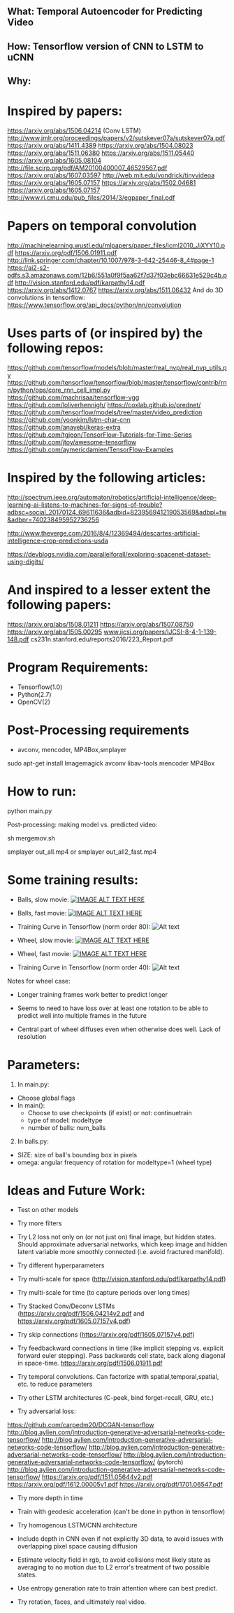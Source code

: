 ## What: Temporal Autoencoder for Predicting Video

## How: Tensorflow version of CNN to LSTM to uCNN

## Why:

# Inspired by papers:

https://arxiv.org/abs/1506.04214 (Conv LSTM)
http://www.jmlr.org/proceedings/papers/v2/sutskever07a/sutskever07a.pdf
https://arxiv.org/abs/1411.4389
https://arxiv.org/abs/1504.08023
https://arxiv.org/abs/1511.06380
https://arxiv.org/abs/1511.05440
https://arxiv.org/abs/1605.08104
http://file.scirp.org/pdf/AM20100400007_46529567.pdf
https://arxiv.org/abs/1607.03597
http://web.mit.edu/vondrick/tinyvideoa
https://arxiv.org/abs/1605.07157
https://arxiv.org/abs/1502.04681
https://arxiv.org/abs/1605.07157
http://www.ri.cmu.edu/pub_files/2014/3/egpaper_final.pdf

# Papers on temporal convolution

http://machinelearning.wustl.edu/mlpapers/paper_files/icml2010_JiXYY10.pdf
https://arxiv.org/pdf/1506.01911.pdf
http://link.springer.com/chapter/10.1007/978-3-642-25446-8_4#page-1
https://ai2-s2-pdfs.s3.amazonaws.com/12b6/551a0f9f5aa62f7d37f03ebc66631e529c4b.pdf
http://vision.stanford.edu/pdf/karpathy14.pdf
https://arxiv.org/abs/1412.0767
https://arxiv.org/abs/1511.06432
And do 3D convolutions in tensorflow: https://www.tensorflow.org/api_docs/python/nn/convolution

# Uses parts of (or inspired by) the following repos:

https://github.com/tensorflow/models/blob/master/real_nvp/real_nvp_utils.py
https://github.com/tensorflow/tensorflow/blob/master/tensorflow/contrib/rnn/python/ops/core_rnn_cell_impl.py
https://github.com/machrisaa/tensorflow-vgg
https://github.com/loliverhennigh/
https://coxlab.github.io/prednet/
https://github.com/tensorflow/models/tree/master/video_prediction
https://github.com/yoonkim/lstm-char-cnn
https://github.com/anayebi/keras-extra
https://github.com/tgjeon/TensorFlow-Tutorials-for-Time-Series
https://github.com/jtoy/awesome-tensorflow
https://github.com/aymericdamien/TensorFlow-Examples

# Inspired by the following articles:

http://spectrum.ieee.org/automaton/robotics/artificial-intelligence/deep-learning-ai-listens-to-machines-for-signs-of-trouble?adbsc=social_20170124_69611636&adbid=823956941219053569&adbpl=tw&adbpr=740238495952736256

http://www.theverge.com/2016/8/4/12369494/descartes-artificial-intelligence-crop-predictions-usda

https://devblogs.nvidia.com/parallelforall/exploring-spacenet-dataset-using-digits/

# And inspired to a lesser extent the following papers:

https://arxiv.org/abs/1508.01211
https://arxiv.org/abs/1507.08750
https://arxiv.org/abs/1505.00295
www.ijcsi.org/papers/IJCSI-8-4-1-139-148.pdf
cs231n.stanford.edu/reports2016/223_Report.pdf

# Program Requirements:

* Tensorflow(1.0)
* Python(2.7)
* OpenCV(2)

# Post-Processing requirements

* avconv, mencoder, MP4Box,smplayer

sudo apt-get install Imagemagick avconv libav-tools mencoder MP4Box


# How to run:

python main.py

Post-processing: making model vs. predicted video:

sh mergemov.sh

smplayer out_all.mp4
or
smplayer out_all2_fast.mp4

# Some training results:

* Balls, slow movie: [![IMAGE ALT TEXT HERE](http://img.youtube.com/vi/xQdaaYogRMM/0.jpg)](https://www.youtube.com/watch?v=xQdaaYogRMM)

* Balls, fast movie: [![IMAGE ALT TEXT HERE](http://img.youtube.com/vi/wxxD4sDUEfg/0.jpg)](https://www.youtube.com/watch?v=wxxD4sDUEfg)

* Training Curve in Tensorflow (norm order 80): ![Alt text](https://github.com/pseudotensor/temporal_autoencoder/blob/master/lossexamples/loss_balls.jpg "Training loss curve for balls prediction vs. model.")


* Wheel, slow movie: [![IMAGE ALT TEXT HERE](http://img.youtube.com/vi/8IsqTFnZ_1w/0.jpg)](https://www.youtube.com/watch?v=8IsqTFnZ_1w)

* Wheel, fast movie: [![IMAGE ALT TEXT HERE](http://img.youtube.com/vi/lABUOLzCp-k/0.jpg)](https://www.youtube.com/watch?v=lABUOLzCp-k)

* Training Curve in Tensorflow (norm order 40): ![Alt text](https://github.com/pseudotensor/temporal_autoencoder/blob/master/lossexamples/loss_wheel.jpg "Training loss curve for wheel prediction vs. model.")

Notes for wheel case:

* Longer training frames work better to predict longer

* Seems to need to have loss over at least one rotation to be able to predict well into multiple frames in the future

* Central part of wheel diffuses even when otherwise does well.  Lack of resolution



# Parameters:

1) In main.py:

* Choose global flags
* In main():
  * Choose to use checkpoints (if exist) or not: continuetrain
  * type of model: modeltype
  * number of balls: num_balls

2) In balls.py:

* SIZE: size of ball's bounding box in pixels
* omega: angular frequency of rotation for modeltype=1 (wheel type)


# Ideas and Future Work:

* Test on other models

* Try more filters

* Try L2 loss not only on (or not just on) final image, but hidden states.  Should approximate adversarial networks, which keep image and hidden latent variable more smoothly connected (i.e. avoid fractured manifold).

* Try different hyperparameters

* Try multi-scale for space (http://vision.stanford.edu/pdf/karpathy14.pdf)

* Try multi-scale for time (to capture periods over long times)

* Try Stacked Conv/Deconv LSTMs (https://arxiv.org/pdf/1506.04214v2.pdf and https://arxiv.org/pdf/1605.07157v4.pdf)

* Try skip connections (https://arxiv.org/pdf/1605.07157v4.pdf)

* Try feedbackward connections in time (like implicit stepping vs. explicit forward euler stepping).  Pass backwards cell state, back along diagonal in space-time. https://arxiv.org/pdf/1506.01911.pdf

* Try temporal convolutions.  Can factorize with spatial,temporal,spatial, etc. to reduce parameters

* Try other LSTM architectures (C-peek, bind forget-recall, GRU, etc.)

* Try adversarial loss:

https://github.com/carpedm20/DCGAN-tensorflow
http://blog.aylien.com/introduction-generative-adversarial-networks-code-tensorflow/
http://blog.aylien.com/introduction-generative-adversarial-networks-code-tensorflow/
http://blog.aylien.com/introduction-generative-adversarial-networks-code-tensorflow/
http://blog.aylien.com/introduction-generative-adversarial-networks-code-tensorflow/ (pytorch)
http://blog.aylien.com/introduction-generative-adversarial-networks-code-tensorflow/
https://arxiv.org/pdf/1511.05644v2.pdf
https://arxiv.org/pdf/1612.00005v1.pdf
https://arxiv.org/pdf/1701.06547.pdf

* Try more depth in time

* Train with geodesic acceleration (can't be done in python in tensorflow)

* Try homogenous LSTM/CNN architecture

* Include depth in CNN even if not explicitly 3D data, to avoid issues
  with overlapping pixel space causing diffusion

* Estimate velocity field in rgb, to avoid collisions most likely state as
  averaging to no motion due to L2 error's treatment of two possible
  states.

* Use entropy generation rate to train attention where can best predict.

* Try rotation, faces, and ultimately real video.




